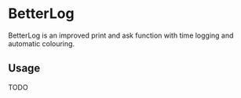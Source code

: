 # BetterLog

BetterLog is an improved print and ask function with time logging and automatic colouring.

## Usage

TODO
